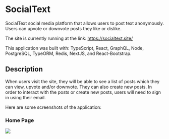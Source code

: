 # SocialText

SocialText social media platform that allows users to post text anonymously. Users can upvote or downvote posts they like or dislike.

The site is currently running at the link: https://socialtext.site/

This application was built with: TypeScript, React, GraphQL, Node, PostgreSQL, TypeORM, Redis, NextJS, and React-Bootstrap.

## Description

When users visit the site, they will be able to see a list of posts which they can view, upvote and/or downvote. They can also create new posts. In order to interact with the posts or create new posts, users will need to sign in using their email.

Here are some screenshots of the application:

### Home Page

![](https://github.com/rohanrav/ImageRepo/blob/master/screenshots/Home.png)
